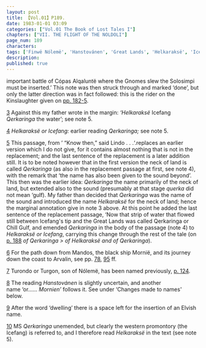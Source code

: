 ```yaml
---
layout: post
title: 【Vol.01】P189.
date: 1983-01-01 03:09
categories: ["Vol.01 The Book of Lost Tales I"]
chapters: ["VII. THE FLIGHT OF THE NOLDOLI"]
page_num: 189
characters: 
tags: ['Finwë Nólemë', 'Hanstovánen', 'Great Lands', 'Helkaraksë', 'Icefang', 'Kinslaughter', 'Kinslaying', 'Lindo', 'Cópas', 'Cópas Alqaluntë']
description: 
published: true
---
```


<p style="text-indent: 0;">
important battle of Cópas Alqaluntë where the Gnomes slew the Solosimpi must be inserted.’ This note was then struck through and marked ‘done’, but only the latter direction was in fact followed: this is the rider on the Kinslaughter given on <a href="{{site.baseurl}}/vol01-p182">pp. 182-5</a>.
</p>

[3]({{site.baseurl}}/vol01-p185) Against this my father wrote in the margin: <I>‘Helkaraksë</I> Icefang <I>Qerkaringa</I> the water’; see note 5.

[4]({{site.baseurl}}/vol01-p185) <I>Helkaraksë or Icefang:</I> earlier reading <I>Qerkaringa;</I> see note 5.

[5]({{site.baseurl}}/vol01-p186) This passage, from ’ “Know then,” said Lindo . . .‘.replaces an earlier version which I do not give, for it contains almost nothing that is not in the replacement; and the last sentence of the replacement is a later addition still. It is to be noted however that in the first version the neck of land is called <I>Qerkaringa</I> (as also in the replacement passage at first, see note 4), with the remark that ‘the name has also been given to the sound beyond’. This then was the earlier idea: <I>Qerkaringa</I> the name primarily of the neck of land, but extended also to the sound (presumably at that stage <I>querka</I> did not mean ‘gulf). My father than decided that <I>Qerkaringa</I> was the name of the sound and introduced the name <I>Helkaraksë</I> for the neck of land; hence the marginal annotation give in note 3 above. At this point he added the last sentence of the replacement passage, ‘Now that strip of water that flowed still between Icefang's tip and the Great Lands was called Qerkaringa or Chill Gulf, and emended <I>Qerkaringa</I> in the body of the passage (note 4) to <I>Helkaraksë or Icefang</I>, carrying this change through the rest of the tale (on [p. 188]({{site.baseurl}}/vol01-p188) <I>of Qerkaringa > of Helkaraksë and of Qerkaringa</I>).

[6]({{site.baseurl}}/vol01-p186) For the path down from Mandos, the black ship Mornië, and its journey down the coast to Arvalin, see pp. [78]({{site.baseurl}}/vol01-p78), [95]({{site.baseurl}}/vol01-p95) ff.

[7]({{site.baseurl}}/vol01-p186) Turondo or Turgon, son of Nólemë, has been named previously, [p. 124]({{site.baseurl}}/vol01-p124).

[8]({{site.baseurl}}/vol01-p186) The reading <I>Hanstovánen</I> is slightly uncertain, and another<BR>name ‘or...... <I>Mornien’</I> follows it. See under ‘Changes made to names' below.

[9]({{site.baseurl}}/vol01-p187) After the word ‘dwelling’ there is a space left for the insertion of an Elvish name.

[10]({{site.baseurl}}/vol01-p187) MS <I>Qerkaringa</I> unemended, but clearly the western promontory (the Icefang) is referred to, and I therefore read <I>Helkaraksë</I> in the text (see note 5).

